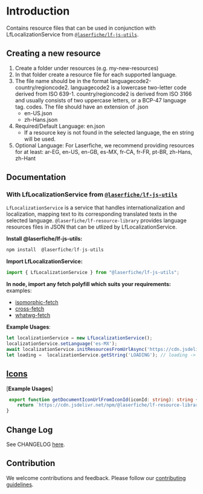 # Introduction

Contains resource files that can be used in conjunction with LfLocalizationService from [`@laserfiche/lf-js-utils`](https://github.com/Laserfiche/lf-js-utils).

## Creating a new resource

1. Create a folder under resources (e.g. my-new-resources)
2. In that folder create a resource file for each supported language.
3. The file name should be in the format languagecode2-country/regioncode2. languagecode2 is a lowercase two-letter code derived from ISO 639-1. country/regioncode2 is derived from ISO 3166 and usually consists of two uppercase letters, or a BCP-47 language tag. codes. The file should have an extension of .json
   - en-US.json
   - zh-Hans.json
4. Required/Default Language: en.json
   - If a resource key is not found in the selected language, the en string will be used.
5. Optional Language: For Laserfiche, we recommend providing resources for at least: ar-EG, en-US, en-GB, es-MX, fr-CA, fr-FR, pt-BR, zh-Hans, zh-Hant

## Documentation

### With LfLocalizationService from [`@laserfiche/lf-js-utils`](https://github.com/Laserfiche/lf-js-utils)

`LfLocalizationService` is a service that handles internationalization and localization, mapping text to its corresponding translated texts in the selected language. `@laserfiche/lf-resource-library` provides language resources files in JSON that can be utlized by LfLocalizationService.

**Install @laserfiche/lf-js-utils:**

```ts
npm install  @laserfiche/lf-js-utils
```

**Import LfLocalizationService:**

```ts
import { LfLocalizationService } from "@laserfiche/lf-js-utils";
```

**In node, import any fetch polyfill which suits your requirements:**
examples:

- [isomorphic-fetch](https://www.npmjs.com/package/isomorphic-fetch)
- [cross-fetch](https://www.npmjs.com/package/cross-fetch)
- [whatwg-fetch](https://www.npmjs.com/package/whatwg-fetch)

**Example Usages**:

```ts
let localizationService = new LfLocalizationService();
localizationService.setLanguage('es-MX');
await localizationService.initResourcesFromUrlAsync('https://cdn.jsdelivr.net/npm/@laserfiche/lf-resource-library@4/resources/laserfiche-base');
let loading =  localizationService.getString('LOADING'); // loading -> 'Cargando...'
```

## [Icons](https://github.com/Laserfiche/lf-resource-library/blob/main/resources/icons/document-icons-documentation.md)

[**Example Usages**]

```ts
 export function getDocumentIconUrlFromIconId(iconId: string): string {
    return `https://cdn.jsdelivr.net/npm/@laserfiche/lf-resource-library@4/resources/icons/document-icons.svg#${iconId}`;
}
```

## Change Log

See CHANGELOG [here](https://github.com/Laserfiche/lf-resource-library/blob/4.x/CHANGELOG.md).

## Contribution

We welcome contributions and feedback. Please follow our [contributing guidelines](https://github.com/Laserfiche/lf-resource-library/blob/main/CONTRIBUTING.md).
